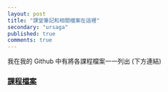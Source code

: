 ```yaml
---
layout: post
title: "課堂筆記和相關檔案在這裡"
secondary: "ursaga"
published: true
comments: true
---
```


我在我的 Github 中有將各課程檔案一一列出 (下方連結)

### [課程檔案](https://github.com/ouvek-kostiva/live4program)
